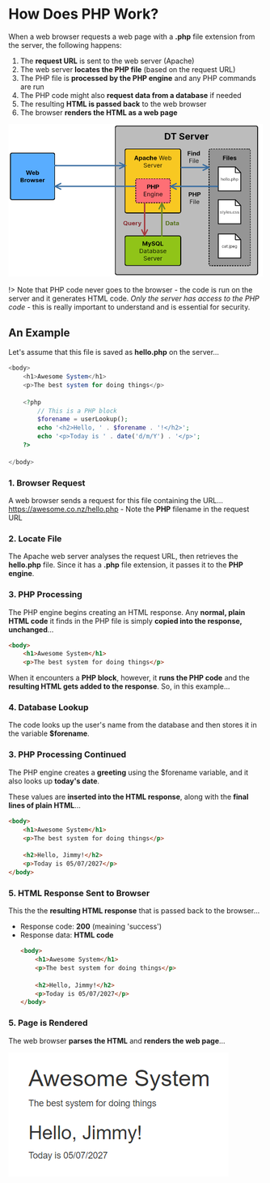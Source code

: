# How Does PHP Work?

When a web browser requests a web page with a **.php** file extension from the server, the following happens:

1. The **request URL** is sent to the web server (Apache)
2. The web server **locates the PHP file** (based on the request URL)
3. The PHP file is **processed by the PHP engine** and any PHP commands are run
4. The PHP code might also **request data from a database** if needed
5. The resulting **HTML is passed back** to the web browser
6. The browser **renders the HTML as a web page**


![PHP request](media/php-request.png)

!> Note that PHP code never goes to the browser - the code is run on the server and it generates HTML code. *Only the server has access to the PHP code* - this is really important to understand and is essential for security.

## An Example

Let's assume that this file is saved as **hello.php** on the server...

```php
<body>
    <h1>Awesome System</h1>
    <p>The best system for doing things</p>

    <?php
        // This is a PHP block
        $forename = userLookup();
        echo '<h2>Hello, ' . $forename . '!</h2>';
        echo '<p>Today is ' . date('d/m/Y') . '</p>';
    ?>

</body>
```

### 1. Browser Request

A web browser sends a request for this file containing the URL... https://awesome.co.nz/hello.php - Note the **PHP** filename in the request URL

### 2. Locate File

The Apache web server analyses the request URL, then retrieves the **hello.php** file. Since it has a **.php** file extension, it passes it to the **PHP engine**.

### 3. PHP Processing

The PHP engine begins creating an HTML response. Any **normal, plain HTML code** it finds in the PHP file is simply **copied into the response, unchanged**...

```html
<body>
    <h1>Awesome System</h1>
    <p>The best system for doing things</p>
```

When it encounters a **PHP block**, however, it **runs the PHP code** and the **resulting HTML gets added to the response**. So, in this example...

### 4. Database Lookup

The code looks up the user's name from the database and then stores it in the variable **$forename**.

### 3. PHP Processing Continued

The PHP engine creates a **greeting** using the $forename variable, and it also looks up **today's date**.

These values are **inserted into the HTML response**, along with the **final lines of plain HTML**...

```html
<body>
    <h1>Awesome System</h1>
    <p>The best system for doing things</p>

    <h2>Hello, Jimmy!</h2>
    <p>Today is 05/07/2027</p>
</body>
```

### 5. HTML Response Sent to Browser

This the the **resulting HTML response** that is passed back to the browser...

- Response code: **200** (meaining 'success')
- Response data: **HTML code**
    ```html
    <body>
        <h1>Awesome System</h1>
        <p>The best system for doing things</p>

        <h2>Hello, Jimmy!</h2>
        <p>Today is 05/07/2027</p>
    </body>
    ```

### 5. Page is Rendered

The web browser **parses the HTML** and **renders the web page**...

![Rendered HTML page](media/page.png)


